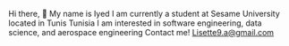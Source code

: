 Hi there, 🙌
My name is Iyed
I am currently a student at Sesame University located in Tunis Tunisia
I am interested in software engineering, data science, and aerospace engineering
Contact me!
Lisette9.a@gmail.com

